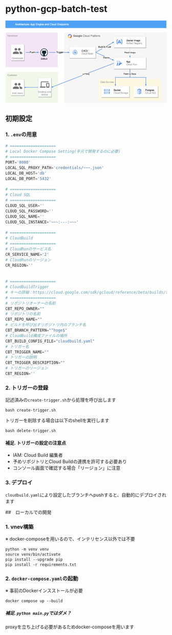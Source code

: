 # python-gcp-batch-test

![](./docs/diagram.drawio.png)

## 初期設定

### 1. `.env`の用意

```py
# ====================
# Local Docker Compose Setting(手元で開発するのに必要)
# ====================
PORT='8080'
LOCAL_SQL_PROXY_PATH='credentials/~~~.json'
LOCAL_DB_HOST='db'
LOCAL_DB_PORT='5432'

# ====================
# Cloud SQL
# ====================
CLOUD_SQL_USER=''
CLOUD_SQL_PASSWORD=''
CLOUD_SQL_NAME=''
CLOUD_SQL_INSTANCE='~~~:---:~~~'

# ====================
# CloudBuild
# ====================
# CloudRunのサービス名
CR_SERVICE_NAME='2'
# CloudRunのリージョン
CR_REGION=''


# ====================
# CloudBuildTrigger
# キーの詳細：https://cloud.google.com/sdk/gcloud/reference/beta/builds/triggers/create/github
# ====================
# リポジトリオーナーの名前
CBT_REPO_OWNER=""
# リポジトリの名前
CBT_REPO_NAME=""
# ビルドを呼び出すリポジトリ内のブランチ名
CBT_BRANCH_PATTERN="^hoge$"
# CloudBuild構成ファイルの場所
CBT_BUILD_CONFIG_FILE="cloudbuild.yaml"
# トリガー名
CBT_TRIGGER_NAME=""
# トリガーの説明
CBT_TRIGGER_DESCRIPTION=""
# トリガーのリージョン
CBT_REGION=''

```

### 2. トリガーの登録

記述済みの`create-trigger.sh`から処理を呼び出します

```
bash create-trigger.sh
```

トリガーを削除する場合は以下のshellを実行します

```
bash delete-trigger.sh
```

#### 補足. トリガーの設定の注意点

- IAM: Cloud Build 編集者
- 予めリポジトリとCloud Buildの連携を許可する必要あり
- コンソール画面で確認する場合「リージョン」に注意

### 3. デプロイ

`cloudbuild.yaml`により設定したブランチへpushすると、自動的にデプロイされます

##　ローカルでの開発

### 1. vnev構築

※ docker-composeを用いるので、インテリセンス以外では不要

```
python -m venv venv
source venv/bin/activate
pip install --upgrade pip
pip install -r requirements.txt
```

### 2. `docker-compose.yaml`の起動

※ 事前のDockerインスストールが必要

```
docker compose up --build
```

##### 補足. `python main.py`ではダメ？

proxyを立ち上げる必要があるためdocker-composeを用います
